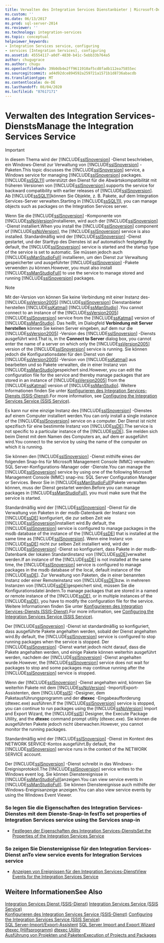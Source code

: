 ```yaml
---
title: Verwalten des Integration Services Dienstanbieter | Microsoft-Dokumentation
ms.custom: ''
ms.date: 06/13/2017
ms.prod: sql-server-2014
ms.reviewer: ''
ms.technology: integration-services
ms.topic: conceptual
helpviewer_keywords:
- Integration Services service, configuring
- services [Integration Services], configuring
ms.assetid: 45554117-a0df-4830-b41c-5ebb33b764a5
author: chugugrace
ms.author: chugu
ms.openlocfilehash: 39b0db4e2ff9611910af5cd8fadb112ea75855ec
ms.sourcegitcommit: ad4d92dce894592a259721a1571b1d8736abacdb
ms.translationtype: MT
ms.contentlocale: de-DE
ms.lasthandoff: 08/04/2020
ms.locfileid: "87617171"
---
```

# <a name="manage-the-integration-services-service"></a><span data-ttu-id="fcba4-102">Verwalten des Integration Services-Diensts</span><span class="sxs-lookup"><span data-stu-id="fcba4-102">Manage the Integration Services Service</span></span>
    
> [!IMPORTANT]  
>  <span data-ttu-id="fcba4-103">In diesem Thema wird der [!INCLUDE[ssISnoversion](../includes/ssisnoversion-md.md)] -Dienst beschrieben, ein Windows-Dienst zur Verwaltung von [!INCLUDE[ssISnoversion](../includes/ssisnoversion-md.md)] -Paketen.</span><span class="sxs-lookup"><span data-stu-id="fcba4-103">This topic discusses the [!INCLUDE[ssISnoversion](../includes/ssisnoversion-md.md)] service, a Windows service for managing [!INCLUDE[ssISnoversion](../includes/ssisnoversion-md.md)] packages.</span></span> [!INCLUDE[ssSQL11](../includes/sssql11-md.md)] <span data-ttu-id="fcba4-104">unterstützt den Dienst für die Abwärtskompatibilität mit früheren Versionen von [!INCLUDE[ssISnoversion](../includes/ssisnoversion-md.md)].</span><span class="sxs-lookup"><span data-stu-id="fcba4-104">supports the service for backward compatibility with earlier releases of [!INCLUDE[ssISnoversion](../includes/ssisnoversion-md.md)].</span></span> <span data-ttu-id="fcba4-105">Ab [!INCLUDE[ssSQL11](../includes/sssql11-md.md)]können Sie Objekte, z. B. Pakete, auf dem Integration Services-Server verwalten.</span><span class="sxs-lookup"><span data-stu-id="fcba4-105">Starting in [!INCLUDE[ssSQL11](../includes/sssql11-md.md)], you can manage objects such as packages on the Integration Services server.</span></span>  
  
 <span data-ttu-id="fcba4-106">Wenn Sie die [!INCLUDE[ssISnoversion](../includes/ssisnoversion-md.md)] -Komponente von [!INCLUDE[ssNoVersion](../includes/ssnoversion-md.md)]installieren, wird auch der [!INCLUDE[ssISnoversion](../includes/ssisnoversion-md.md)] -Dienst installiert.</span><span class="sxs-lookup"><span data-stu-id="fcba4-106">When you install the [!INCLUDE[ssISnoversion](../includes/ssisnoversion-md.md)] component of [!INCLUDE[ssNoVersion](../includes/ssnoversion-md.md)], the [!INCLUDE[ssISnoversion](../includes/ssisnoversion-md.md)] service is also installed.</span></span> <span data-ttu-id="fcba4-107">Standardmäßig wird der [!INCLUDE[ssISnoversion](../includes/ssisnoversion-md.md)] -Dienst gestartet, und der Starttyp des Dienstes ist auf automatisch festgelegt.</span><span class="sxs-lookup"><span data-stu-id="fcba4-107">By default, the [!INCLUDE[ssISnoversion](../includes/ssisnoversion-md.md)] service is started and the startup type of the service is set to automatic.</span></span> <span data-ttu-id="fcba4-108">Sie müssen jedoch auch [!INCLUDE[ssManStudioFull](../includes/ssmanstudiofull-md.md)] installieren, um den Dienst zur Verwaltung gespeicherter und ausgeführter [!INCLUDE[ssISnoversion](../includes/ssisnoversion-md.md)] -Pakete verwenden zu können.</span><span class="sxs-lookup"><span data-stu-id="fcba4-108">However, you must also install [!INCLUDE[ssManStudioFull](../includes/ssmanstudiofull-md.md)] to use the service to manage stored and running [!INCLUDE[ssISnoversion](../includes/ssisnoversion-md.md)] packages.</span></span>  
  
> [!NOTE]  
>  <span data-ttu-id="fcba4-109">Mit der-Version von können Sie keine Verbindung mit einer Instanz des- [!INCLUDE[ssVersion2005](../includes/ssversion2005-md.md)] [!INCLUDE[ssISnoversion](../includes/ssisnoversion-md.md)] Dienstanbieter herstellen [!INCLUDE[ssKatmai](../includes/sskatmai-md.md)] [!INCLUDE[ssManStudio](../includes/ssmanstudio-md.md)] .</span><span class="sxs-lookup"><span data-stu-id="fcba4-109">You cannot connect to an instance of the [!INCLUDE[ssVersion2005](../includes/ssversion2005-md.md)][!INCLUDE[ssISnoversion](../includes/ssisnoversion-md.md)] service from the [!INCLUDE[ssKatmai](../includes/sskatmai-md.md)] version of [!INCLUDE[ssManStudio](../includes/ssmanstudio-md.md)].</span></span> <span data-ttu-id="fcba4-110">Das heißt, im Dialogfeld **Verbindung mit Server herstellen** können Sie keinen Server eingeben, auf dem nur die [!INCLUDE[ssVersion2005](../includes/ssversion2005-md.md)] -Version des [!INCLUDE[ssISnoversion](../includes/ssisnoversion-md.md)] -Diensts ausgeführt wird.</span><span class="sxs-lookup"><span data-stu-id="fcba4-110">That is, in the **Connect to Server** dialog box, you cannot enter the name of a server on which only the [!INCLUDE[ssVersion2005](../includes/ssversion2005-md.md)] version of the [!INCLUDE[ssISnoversion](../includes/ssisnoversion-md.md)] service is running.</span></span> <span data-ttu-id="fcba4-111">Sie können jedoch die Konfigurationsdatei für den Dienst von der [!INCLUDE[ssVersion2005](../includes/ssversion2005-md.md)] -Version von [!INCLUDE[ssKatmai](../includes/sskatmai-md.md)] aus bearbeiten und so Pakete verwalten, die in einer Instanz von [!INCLUDE[ssManStudio](../includes/ssmanstudio-md.md)]gespeichert sind.</span><span class="sxs-lookup"><span data-stu-id="fcba4-111">However, you can edit the configuration file for the service and thereby manage packages that are stored in an instance of [!INCLUDE[ssVersion2005](../includes/ssversion2005-md.md)] from the [!INCLUDE[ssKatmai](../includes/sskatmai-md.md)] version of [!INCLUDE[ssManStudio](../includes/ssmanstudio-md.md)].</span></span> <span data-ttu-id="fcba4-112">Weitere Informationen finden Sie unter [Konfigurieren des Integration Services-Diensts &#40;SSIS-Dienst&#41;](service/integration-services-service-ssis-service.md).</span><span class="sxs-lookup"><span data-stu-id="fcba4-112">For more information, see [Configuring the Integration Services Service &#40;SSIS Service&#41;](service/integration-services-service-ssis-service.md).</span></span>  
  
 <span data-ttu-id="fcba4-113">Es kann nur eine einzige Instanz des [!INCLUDE[ssISnoversion](../includes/ssisnoversion-md.md)] -Dienstes auf einem Computer installiert werden.</span><span class="sxs-lookup"><span data-stu-id="fcba4-113">You can only install a single instance of the [!INCLUDE[ssISnoversion](../includes/ssisnoversion-md.md)] service on a computer.</span></span> <span data-ttu-id="fcba4-114">Der Dienst ist nicht spezifisch für eine bestimmte Instanz von [!INCLUDE[ssDE](../includes/ssde-md.md)].</span><span class="sxs-lookup"><span data-stu-id="fcba4-114">The service is not specific to a particular instance of the [!INCLUDE[ssDE](../includes/ssde-md.md)].</span></span> <span data-ttu-id="fcba4-115">Sie melden sich beim Dienst mit dem Namen des Computers an, auf dem er ausgeführt wird.</span><span class="sxs-lookup"><span data-stu-id="fcba4-115">You connect to the service by using the name of the computer on which it is running.</span></span>  
  
 <span data-ttu-id="fcba4-116">Sie können den [!INCLUDE[ssISnoversion](../includes/ssisnoversion-md.md)] -Dienst mithilfe eines der folgenden Snap-Ins für Microsoft Management Console (MMC) verwalten: SQL Server-Konfigurations-Manager oder -Dienste.</span><span class="sxs-lookup"><span data-stu-id="fcba4-116">You can manage the [!INCLUDE[ssISnoversion](../includes/ssisnoversion-md.md)] service by using one of the following Microsoft Management Console (MMC) snap-ins: SQL Server Configuration Manager or Services.</span></span> <span data-ttu-id="fcba4-117">Bevor Sie in [!INCLUDE[ssManStudioFull](../includes/ssmanstudiofull-md.md)]Pakete verwalten können, muss der Dienst gestartet werden.</span><span class="sxs-lookup"><span data-stu-id="fcba4-117">Before you can manage packages in [!INCLUDE[ssManStudioFull](../includes/ssmanstudiofull-md.md)], you must make sure that the service is started.</span></span>  
  
 <span data-ttu-id="fcba4-118">Standardmäßig wird der [!INCLUDE[ssISnoversion](../includes/ssisnoversion-md.md)] -Dienst für die Verwaltung von Paketen in der msdb-Datenbank der Instanz von [!INCLUDE[ssDE](../includes/ssde-md.md)] konfiguriert, die zur selben Zeit wie [!INCLUDE[ssISnoversion](../includes/ssisnoversion-md.md)]installiert wird.</span><span class="sxs-lookup"><span data-stu-id="fcba4-118">By default, the [!INCLUDE[ssISnoversion](../includes/ssisnoversion-md.md)] service is configured to manage packages in the msdb database of the instance of the [!INCLUDE[ssDE](../includes/ssde-md.md)] that is installed at the same time as [!INCLUDE[ssISnoversion](../includes/ssisnoversion-md.md)].</span></span> <span data-ttu-id="fcba4-119">Wenn eine Instanz von [!INCLUDE[ssDE](../includes/ssde-md.md)] nicht zur selben Zeit installiert wird, wird der [!INCLUDE[ssISnoversion](../includes/ssisnoversion-md.md)] -Dienst so konfiguriert, dass Pakete in der msdb-Datenbank der lokalen Standardinstanz von [!INCLUDE[ssDE](../includes/ssde-md.md)]verwaltet werden.</span><span class="sxs-lookup"><span data-stu-id="fcba4-119">If an instance of the [!INCLUDE[ssDE](../includes/ssde-md.md)] is not installed at the same time, the [!INCLUDE[ssISnoversion](../includes/ssisnoversion-md.md)] service is configured to manage packages in the msdb database of the local, default instance of the [!INCLUDE[ssDE](../includes/ssde-md.md)].</span></span> <span data-ttu-id="fcba4-120">Zur Verwaltung von Paketen, die in einer benannten Instanz oder einer Remoteinstanz von [!INCLUDE[ssDE](../includes/ssde-md.md)]bzw. in mehreren Instanzen von [!INCLUDE[ssDE](../includes/ssde-md.md)]gespeichert sind, müssen Sie die Konfigurationsdatei ändern.</span><span class="sxs-lookup"><span data-stu-id="fcba4-120">To manage packages that are stored in a named or remote instance of the [!INCLUDE[ssDE](../includes/ssde-md.md)], or in multiple instances of the [!INCLUDE[ssDE](../includes/ssde-md.md)], you have to modify the configuration file for the service.</span></span> <span data-ttu-id="fcba4-121">Weitere Informationen finden Sie unter [Konfigurieren des Integration Services-Diensts &#40;SSIS-Dienst&#41;](service/integration-services-service-ssis-service.md).</span><span class="sxs-lookup"><span data-stu-id="fcba4-121">For more information, see [Configuring the Integration Services Service &#40;SSIS Service&#41;](service/integration-services-service-ssis-service.md).</span></span>  
  
 <span data-ttu-id="fcba4-122">Der [!INCLUDE[ssISnoversion](../includes/ssisnoversion-md.md)] -Dienst ist standardmäßig so konfiguriert, dass ausgeführte Pakete angehalten werden, sobald der Dienst angehalten wird.</span><span class="sxs-lookup"><span data-stu-id="fcba4-122">By default, the [!INCLUDE[ssISnoversion](../includes/ssisnoversion-md.md)] service is configured to stop running packages when the service is stopped.</span></span> <span data-ttu-id="fcba4-123">Der [!INCLUDE[ssISnoversion](../includes/ssisnoversion-md.md)] -Dienst wartet jedoch nicht darauf, dass die Pakete angehalten werden, und einige Pakete können weiterhin ausgeführt werden, nachdem der [!INCLUDE[ssISnoversion](../includes/ssisnoversion-md.md)] -Dienst angehalten wurde.</span><span class="sxs-lookup"><span data-stu-id="fcba4-123">However, the [!INCLUDE[ssISnoversion](../includes/ssisnoversion-md.md)] service does not wait for packages to stop and some packages may continue running after the [!INCLUDE[ssISnoversion](../includes/ssisnoversion-md.md)] service is stopped.</span></span>  
  
 <span data-ttu-id="fcba4-124">Wenn der [!INCLUDE[ssISnoversion](../includes/ssisnoversion-md.md)] -Dienst angehalten wird, können Sie weiterhin Pakete mit dem [!INCLUDE[ssNoVersion](../includes/ssnoversion-md.md)] -Import/Export-Assistenten, dem [!INCLUDE[ssIS](../includes/ssis-md.md)] -Designer, dem Paketausführungsprogramm und der **dtexec** -Eingabeaufforderung (dtexec.exe) ausführen.</span><span class="sxs-lookup"><span data-stu-id="fcba4-124">If the [!INCLUDE[ssISnoversion](../includes/ssisnoversion-md.md)] service is stopped, you can continue to run packages using the [!INCLUDE[ssNoVersion](../includes/ssnoversion-md.md)] Import and Export Wizard, the [!INCLUDE[ssIS](../includes/ssis-md.md)] Designer, the Execute Package Utility, and the **dtexec** command prompt utility (dtexec.exe).</span></span> <span data-ttu-id="fcba4-125">Sie können die ausgeführten Pakete jedoch nicht überwachen.</span><span class="sxs-lookup"><span data-stu-id="fcba4-125">However, you cannot monitor the running packages.</span></span>  
  
 <span data-ttu-id="fcba4-126">Standardmäßig wird der [!INCLUDE[ssISnoversion](../includes/ssisnoversion-md.md)] -Dienst im Kontext des NETWORK SERVICE-Kontos ausgeführt.</span><span class="sxs-lookup"><span data-stu-id="fcba4-126">By default, the [!INCLUDE[ssISnoversion](../includes/ssisnoversion-md.md)] service runs in the context of the NETWORK SERVICE account.</span></span>  
  
 <span data-ttu-id="fcba4-127">Der [!INCLUDE[ssISnoversion](../includes/ssisnoversion-md.md)] -Dienst schreibt in das Windows-Ereignisprotokoll.</span><span class="sxs-lookup"><span data-stu-id="fcba4-127">The [!INCLUDE[ssISnoversion](../includes/ssisnoversion-md.md)] service writes to the Windows event log.</span></span> <span data-ttu-id="fcba4-128">Sie können Dienstereignisse in [!INCLUDE[ssManStudioFull](../includes/ssmanstudiofull-md.md)]anzeigen.</span><span class="sxs-lookup"><span data-stu-id="fcba4-128">You can view service events in [!INCLUDE[ssManStudioFull](../includes/ssmanstudiofull-md.md)].</span></span> <span data-ttu-id="fcba4-129">Sie können Dienstereignisse auch mithilfe der Windows-Ereignisanzeige anzeigen.</span><span class="sxs-lookup"><span data-stu-id="fcba4-129">You can also view service events by using the Windows Event Viewer.</span></span>  
  
### <a name="to-set-properties-of-integration-services-service-using-the-services-snap-in"></a><span data-ttu-id="fcba4-130">So legen Sie die Eigenschaften des Integration Services-Dienstes mit dem Dienste-Snap-In fest</span><span class="sxs-lookup"><span data-stu-id="fcba4-130">To set properties of Integration Services service using the Services snap-in</span></span>  
  
-   [<span data-ttu-id="fcba4-131">Festlegen der Eigenschaften des Integration Services-Diensts</span><span class="sxs-lookup"><span data-stu-id="fcba4-131">Set the Properties of the Integration Services Service</span></span>](../../2014/integration-services/set-the-properties-of-the-integration-services-service.md)  
  
### <a name="to-view-service-events-for-integration-services-service"></a><span data-ttu-id="fcba4-132">So zeigen Sie Dienstereignisse für den Integration Services-Dienst an</span><span class="sxs-lookup"><span data-stu-id="fcba4-132">To view service events for Integration Services service</span></span>  
  
-   [<span data-ttu-id="fcba4-133">Anzeigen von Ereignissen für den Integration Services-Dienst</span><span class="sxs-lookup"><span data-stu-id="fcba4-133">View Events for the Integration Services Service</span></span>](../../2014/integration-services/view-events-for-the-integration-services-service.md)  
  
## <a name="see-also"></a><span data-ttu-id="fcba4-134">Weitere Informationen</span><span class="sxs-lookup"><span data-stu-id="fcba4-134">See Also</span></span>  
 <span data-ttu-id="fcba4-135">[Integration Services Dienst &#40;SSIS-Dienst&#41;](service/integration-services-service-ssis-service.md) </span><span class="sxs-lookup"><span data-stu-id="fcba4-135">[Integration Services Service &#40;SSIS Service&#41;](service/integration-services-service-ssis-service.md) </span></span>  
 <span data-ttu-id="fcba4-136">[Konfigurieren des Integration Services Service &#40;SSIS-Dienst&#41;](configuring-the-integration-services-service-ssis-service.md) </span><span class="sxs-lookup"><span data-stu-id="fcba4-136">[Configuring the Integration Services Service &#40;SSIS Service&#41;](configuring-the-integration-services-service-ssis-service.md) </span></span>  
 <span data-ttu-id="fcba4-137">[SQL Server-Import/Export-Assistent](import-export-data/import-and-export-data-with-the-sql-server-import-and-export-wizard.md) </span><span class="sxs-lookup"><span data-stu-id="fcba4-137">[SQL Server Import and Export Wizard](import-export-data/import-and-export-data-with-the-sql-server-import-and-export-wizard.md) </span></span>  
 <span data-ttu-id="fcba4-138">[dtexec (Hilfsprogramm)](packages/dtexec-utility.md) </span><span class="sxs-lookup"><span data-stu-id="fcba4-138">[dtexec Utility](packages/dtexec-utility.md) </span></span>  
 [<span data-ttu-id="fcba4-139">Ausführung von Projekten und Paketen</span><span class="sxs-lookup"><span data-stu-id="fcba4-139">Execution of Projects and Packages</span></span>](packages/run-integration-services-ssis-packages.md)  
  
  
